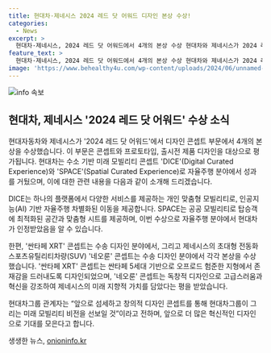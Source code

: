 ```yaml
---
title: 현대차·제네시스 2024 레드 닷 어워드 디자인 본상 수상!
categories:
  - News
excerpt: >
  현대차·제네시스, 2024 레드 닷 어워드에서 4개의 본상 수상 현대차와 제네시스가 2024 레드 닷 어워드에서 디자인 콘셉트 부문에서 총 4개 본상을 수상했다. 현대차는 수소 기반 미래 모빌리티 콘셉트 DICE와 SPACE로 자율주행 분야에서 본상을 받았으며, 제네시스는 싼타페 XRT와 네오룬 콘셉트로 상을 수상했다. SPACE는 공공 모빌리티로 탑승객에 최적화된 공간과 맞춤형 시트를 갖추었으며, 제네시스는 단순함 속의 아름다움을 강조하는 독창적 디자인으로 고급스러움과 혁신을 대변했다.
feature_text: >
  현대차·제네시스, 2024 레드 닷 어워드에서 4개의 본상 수상 현대차와 제네시스가 2024 레드 닷 어워드에서 디자인 콘셉트 부문에서 총 4개 본상을 수상했다. 현대차는 수소 기반 미래 모빌리티 콘셉트 DICE와 SPACE로 자율주행 분야에서 본상을 받았으며, 제네시스는 싼타페 XRT와 네오룬 콘셉트로 상을 수상했다. SPACE는 공공 모빌리티로 탑승객에 최적화된 공간과 맞춤형 시트를 갖추었으며, 제네시스는 단순함 속의 아름다움을 강조하는 독창적 디자인으로 고급스러움과 혁신을 대변했다.
image: 'https://www.behealthy4u.com/wp-content/uploads/2024/06/unnamed-file.png'
---
```


<p><img src="https://www.behealthy4u.com/wp-content/uploads/2024/06/unnamed-file.png" alt="info 속보" /></p>

<h2 data-ke-size="size26">현대차, 제네시스 '2024 레드 닷 어워드' 수상 소식</h2>

<p>현대자동차와 제네시스가 '2024 레드 닷 어워드'에서 디자인 콘셉트 부문에서 4개의 본상을 수상했습니다. 이 부문은 콘셉트와 프로토타입, 출시전 제품 디자인을 대상으로 평가됩니다. 현대차는 수소 기반 미래 모빌리티 콘셉트 'DICE'(Digital Curated Experience)와 'SPACE'(Spatial Curated Experience)로 자율주행 분야에서 성과를 거뒀으며, 이에 대한 관련 내용을 다음과 같이 소개해 드리겠습니다.</p>

<p data-ke-size="size16">DICE는 하나의 플랫폼에서 다양한 서비스를 제공하는 개인 맞춤형 모빌리티로, 인공지능(AI) 기반 자율주행 차별화된 이동을 제공합니다. SPACE는 공공 모빌리티로 탑승객에 최적화된 공간과 맞춤형 시트를 제공하며, 이번 수상으로 자율주행 분야에서 현대차가 인정받았음을 알 수 있습니다.</p>

<p data-ke-size="size16">한편, '싼타페 XRT' 콘셉트는 수송 디자인 분야에서, 그리고 제네시스의 초대형 전동화 스포츠유틸리티차량(SUV) '네오룬' 콘셉트는 수송 디자인 분야에서 각각 본상을 수상했습니다. '싼타페 XRT' 콘셉트는 싼타페 5세대 기반으로 오프로드 험준한 지형에서 존재감을 드러내도록 디자인되었으며, '네오룬' 콘셉트는 독창적 디자인으로 고급스러움과 혁신을 강조하여 제네시스의 미래 지향적 가치를 담았다는 평을 받았습니다.</p>

<p>현대차그룹 관계자는 “앞으로 섬세하고 창의적 디자인 콘셉트를 통해 현대차그룹이 그리는 미래 모빌리티 비전을 선보일 것”이라고 전하며, 앞으로 더 많은 혁신적인 디자인으로 기대를 모은다고 합니다.</p>
생생한 뉴스, <a href="https://onioninfo.kr" rel="dofollow">onioninfo.kr</a>



